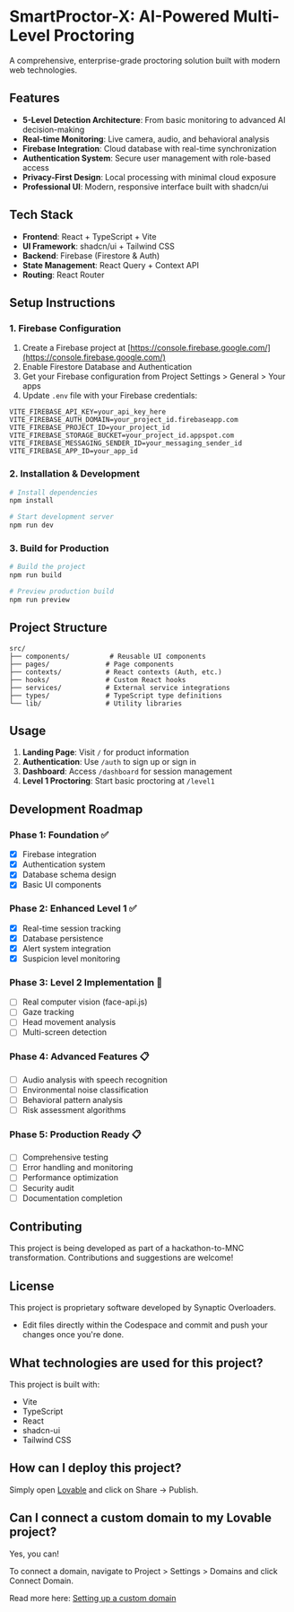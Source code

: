 # SmartProctor-X: AI-Powered Multi-Level Proctoring

A comprehensive, enterprise-grade proctoring solution built with modern web technologies.

## Features

- **5-Level Detection Architecture**: From basic monitoring to advanced AI decision-making
- **Real-time Monitoring**: Live camera, audio, and behavioral analysis
- **Firebase Integration**: Cloud database with real-time synchronization
- **Authentication System**: Secure user management with role-based access
- **Privacy-First Design**: Local processing with minimal cloud exposure
- **Professional UI**: Modern, responsive interface built with shadcn/ui

## Tech Stack

- **Frontend**: React + TypeScript + Vite
- **UI Framework**: shadcn/ui + Tailwind CSS
- **Backend**: Firebase (Firestore & Auth)
- **State Management**: React Query + Context API
- **Routing**: React Router

## Setup Instructions

### 1. Firebase Configuration

1. Create a Firebase project at [https://console.firebase.google.com/](https://console.firebase.google.com/)
2. Enable Firestore Database and Authentication
3. Get your Firebase configuration from Project Settings > General > Your apps
4. Update `.env` file with your Firebase credentials:

```env
VITE_FIREBASE_API_KEY=your_api_key_here
VITE_FIREBASE_AUTH_DOMAIN=your_project_id.firebaseapp.com
VITE_FIREBASE_PROJECT_ID=your_project_id
VITE_FIREBASE_STORAGE_BUCKET=your_project_id.appspot.com
VITE_FIREBASE_MESSAGING_SENDER_ID=your_messaging_sender_id
VITE_FIREBASE_APP_ID=your_app_id
```

### 2. Installation & Development

```bash
# Install dependencies
npm install

# Start development server
npm run dev
```

### 3. Build for Production

```bash
# Build the project
npm run build

# Preview production build
npm run preview
```

## Project Structure

```
src/
├── components/          # Reusable UI components
├── pages/              # Page components
├── contexts/           # React contexts (Auth, etc.)
├── hooks/              # Custom React hooks
├── services/           # External service integrations
├── types/              # TypeScript type definitions
└── lib/                # Utility libraries
```

## Usage

1. **Landing Page**: Visit `/` for product information
2. **Authentication**: Use `/auth` to sign up or sign in
3. **Dashboard**: Access `/dashboard` for session management
4. **Level 1 Proctoring**: Start basic proctoring at `/level1`

## Development Roadmap

### Phase 1: Foundation ✅
- [x] Firebase integration
- [x] Authentication system
- [x] Database schema design
- [x] Basic UI components

### Phase 2: Enhanced Level 1 ✅
- [x] Real-time session tracking
- [x] Database persistence
- [x] Alert system integration
- [x] Suspicion level monitoring

### Phase 3: Level 2 Implementation 🔄
- [ ] Real computer vision (face-api.js)
- [ ] Gaze tracking
- [ ] Head movement analysis
- [ ] Multi-screen detection

### Phase 4: Advanced Features 📋
- [ ] Audio analysis with speech recognition
- [ ] Environmental noise classification
- [ ] Behavioral pattern analysis
- [ ] Risk assessment algorithms

### Phase 5: Production Ready 📋
- [ ] Comprehensive testing
- [ ] Error handling and monitoring
- [ ] Performance optimization
- [ ] Security audit
- [ ] Documentation completion

## Contributing

This project is being developed as part of a hackathon-to-MNC transformation. Contributions and suggestions are welcome!

## License

This project is proprietary software developed by Synaptic Overloaders.
- Edit files directly within the Codespace and commit and push your changes once you're done.

## What technologies are used for this project?

This project is built with:

- Vite
- TypeScript
- React
- shadcn-ui
- Tailwind CSS

## How can I deploy this project?

Simply open [Lovable](https://lovable.dev/projects/635465a1-674e-455a-9194-2fef0d174bd5) and click on Share -> Publish.

## Can I connect a custom domain to my Lovable project?

Yes, you can!

To connect a domain, navigate to Project > Settings > Domains and click Connect Domain.

Read more here: [Setting up a custom domain](https://docs.lovable.dev/tips-tricks/custom-domain#step-by-step-guide)
